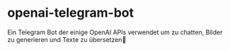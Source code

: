 # openai-telegram-bot
Ein Telegram Bot der einige OpenAI APIs verwendet um zu chatten, Bilder zu generieren und Texte zu übersetzen🤖
